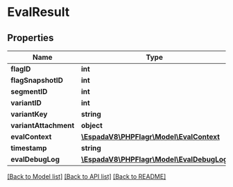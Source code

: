 # EvalResult

## Properties
Name | Type | Description | Notes
------------ | ------------- | ------------- | -------------
**flagID** | **int** |  | 
**flagSnapshotID** | **int** |  | [optional] 
**segmentID** | **int** |  | 
**variantID** | **int** |  | 
**variantKey** | **string** |  | 
**variantAttachment** | **object** |  | 
**evalContext** | [**\EspadaV8\PHPFlagr\Model\EvalContext**](EvalContext.md) |  | 
**timestamp** | **string** |  | 
**evalDebugLog** | [**\EspadaV8\PHPFlagr\Model\EvalDebugLog**](EvalDebugLog.md) |  | [optional] 

[[Back to Model list]](../README.md#documentation-for-models) [[Back to API list]](../README.md#documentation-for-api-endpoints) [[Back to README]](../README.md)
